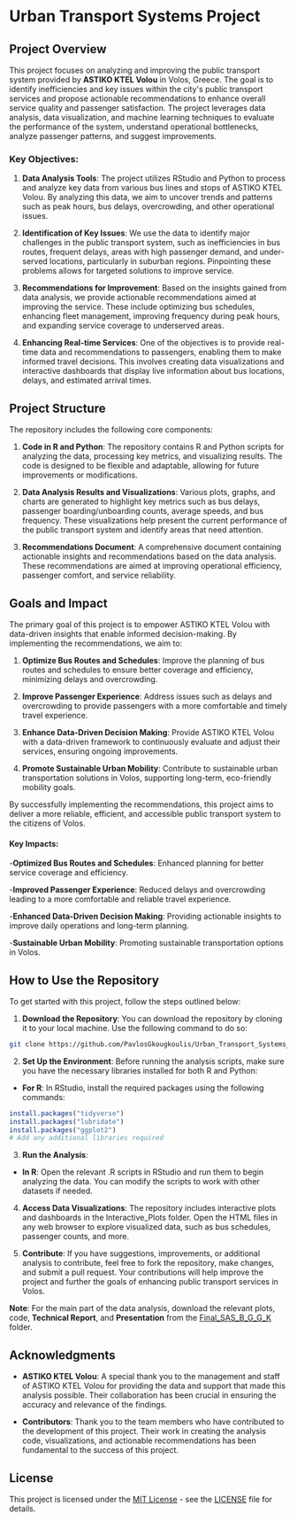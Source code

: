# Urban Transport Systems Project

## Project Overview

This project focuses on analyzing and improving the public transport system provided by **ASTIKO KTEL Volou** in Volos, Greece. The goal is to identify inefficiencies and key issues within the city's public transport services and propose actionable recommendations to enhance overall service quality and passenger satisfaction. The project leverages data analysis, data visualization, and machine learning techniques to evaluate the performance of the system, understand operational bottlenecks, analyze passenger patterns, and suggest improvements.

### Key Objectives:

1. **Data Analysis Tools**: The project utilizes RStudio and Python to process and analyze key data from various bus lines and stops of ASTIKO KTEL Volou. By analyzing this data, we aim to uncover trends and patterns such as peak hours, bus delays, overcrowding, and other operational issues.

2. **Identification of Key Issues**: We use the data to identify major challenges in the public transport system, such as inefficiencies in bus routes, frequent delays, areas with high passenger demand, and under-served locations, particularly in suburban regions. Pinpointing these problems allows for targeted solutions to improve service.

3. **Recommendations for Improvement**: Based on the insights gained from data analysis, we provide actionable recommendations aimed at improving the service. These include optimizing bus schedules, enhancing fleet management, improving frequency during peak hours, and expanding service coverage to underserved areas.

4. **Enhancing Real-time Services**: One of the objectives is to provide real-time data and recommendations to passengers, enabling them to make informed travel decisions. This involves creating data visualizations and interactive dashboards that display live information about bus locations, delays, and estimated arrival times.

## Project Structure

The repository includes the following core components:

1. **Code in R and Python**: The repository contains R and Python scripts for analyzing the data, processing key metrics, and visualizing results. The code is designed to be flexible and adaptable, allowing for future improvements or modifications.

2. **Data Analysis Results and Visualizations**: Various plots, graphs, and charts are generated to highlight key metrics such as bus delays, passenger boarding/unboarding counts, average speeds, and bus frequency. These visualizations help present the current performance of the public transport system and identify areas that need attention.

3. **Recommendations Document**: A comprehensive document containing actionable insights and recommendations based on the data analysis. These recommendations are aimed at improving operational efficiency, passenger comfort, and service reliability.

## Goals and Impact

The primary goal of this project is to empower ASTIKO KTEL Volou with data-driven insights that enable informed decision-making. By implementing the recommendations, we aim to:

1.  **Optimize Bus Routes and Schedules**: Improve the planning of bus routes and schedules to ensure better coverage and efficiency, minimizing delays and overcrowding.

2.  **Improve Passenger Experience**: Address issues such as delays and overcrowding to provide passengers with a more comfortable and timely travel experience.

3.  **Enhance Data-Driven Decision Making**: Provide ASTIKO KTEL Volou with a data-driven framework to continuously evaluate and adjust their services, ensuring ongoing improvements.

4.  **Promote Sustainable Urban Mobility**: Contribute to sustainable urban transportation solutions in Volos, supporting long-term, eco-friendly mobility goals.

By successfully implementing the recommendations, this project aims to deliver a more reliable, efficient, and accessible public transport system to the citizens of Volos.

#### Key Impacts:

-**Optimized Bus Routes and Schedules**: Enhanced planning for better service coverage and efficiency.

-**Improved Passenger Experience**: Reduced delays and overcrowding leading to a more comfortable and reliable travel experience.

-**Enhanced Data-Driven Decision Making**: Providing actionable insights to improve daily operations and long-term planning.

-**Sustainable Urban Mobility**: Promoting sustainable transportation options in Volos.

## How to Use the Repository

To get started with this project, follow the steps outlined below:

1. **Download the Repository**: You can download the repository by cloning it to your local machine. Use the following command to do so:

```bash
git clone https://github.com/PavlosGkougkoulis/Urban_Transport_Systems_Project.git
```

2. **Set Up the Environment**: Before running the analysis scripts, make sure you have the necessary libraries installed for both R and Python:

- **For R**: In RStudio, install the required packages using the following commands:

```R
install.packages("tidyverse")
install.packages("lubridate")
install.packages("ggplot2")
# Add any additional libraries required
```

3. **Run the Analysis**:

- **In R**: Open the relevant .R scripts in RStudio and run them to begin analyzing the data. You can modify the scripts to work with other datasets if needed.

4. **Access Data Visualizations**: The repository includes interactive plots and dashboards in the Interactive_Plots folder. Open the HTML files in any web browser to explore visualized data, such as bus schedules, passenger counts, and more.

5. **Contribute**: If you have suggestions, improvements, or additional analysis to contribute, feel free to fork the repository, make changes, and submit a pull request. Your contributions will help improve the project and further the goals of enhancing public transport services in Volos.

**Note**: For the main part of the data analysis, download the relevant plots, code, **Technical Report**, and **Presentation** from the [Final_SAS_B_G_G_K](./Final_SAS_B_G_G_K/) folder.  


## Acknowledgments

- **ASTIKO KTEL Volou**: A special thank you to the management and staff of ASTIKO KTEL Volou for providing the data and support that made this analysis possible. Their collaboration has been crucial in ensuring the accuracy and relevance of the findings.

- **Contributors**: Thank you to the team members who have contributed to the development of this project. Their work in creating the analysis code, visualizations, and actionable recommendations has been fundamental to the success of this project.

## License  

This project is licensed under the [MIT License](LICENSE) - see the [LICENSE](LICENSE) file for details.
